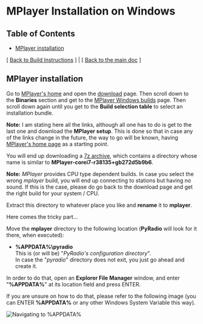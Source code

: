 # MPlayer Installation on Windows

## Table of Contents

<!-- vim-markdown-toc Marked -->

* [MPlayer installation](#mplayer-installation)

<!-- vim-markdown-toc -->

[ [Back to Build Instructions](windows.md) ] | [ [Back to the main doc](index.md) ]

## MPlayer installation

Go to [MPlayer's home](http://www.mplayerhq.hu/) and open the [download](http://www.mplayerhq.hu/design7/dload.html) page. Then scroll down to the **Binaries** section and get to the [MPlayer Windows builds](http://oss.netfarm.it/mplayer/) page. Then scroll down again until you get to the **Build selection table** to select an installation bundle.

**Note:** I am stating here all the links, although all one has to do is get to the last one and download the **MPlayer setup**. This is done so that in case any of the links change in the future, the way to go will be known, having [MPlayer's home page](http://www.mplayerhq.hu/) as a starting point.

You will end up downloading a [7z archive](https://www.7-zip.org/), which contains a directory whose name is similar to **MPlayer-corei7-r38135+gb272d5b9b6**.

**Note:** *MPlayer* provides CPU type dependent builds. In case you select the wrong *mplayer* build, you will end up connecting to stations but having no sound. If this is the case, please do go back to the download page and get the right build for your system / CPU.

Extract this directory to whatever place you like and **rename** it to **mplayer**.

Here comes the tricky part...

Move the **mplayer** directory to the following location (**PyRadio** will look for it there, when executed):

- **%APPDATA%\\pyradio** \
This is (or will be) "*PyRadio's configuration directory*". \
In case the "*pyradio*" directory does not exit, you just go ahead and create it.

In order to do that, open an **Explorer File Manager** window, and enter "**%APPDATA%**" at its location field and press ENTER.

If you are unsure on how to do that, please refer to the following image (you can ENTER **%APPDATA%** or any other Windows System Variable this way).

![Navigating to %APPDATA%](https://members.hellug.gr/sng/pyradio/appdata.jpg)


